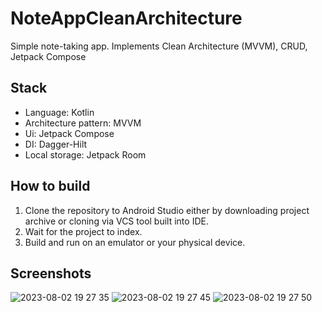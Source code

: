 # NoteAppCleanArchitecture
Simple note-taking app. Implements Clean Architecture (MVVM), CRUD, Jetpack Compose

## Stack
* Language: Kotlin
* Architecture pattern: MVVM
* Ui: Jetpack Compose
* DI: Dagger-Hilt
* Local storage: Jetpack Room

## How to build
1. Clone the repository to Android Studio either by downloading project archive or cloning via VCS tool built into IDE.
2. Wait for the project to index.
3. Build and run on an emulator or your physical device.

## Screenshots
![2023-08-02 19 27 35](https://github.com/ovseychik/NoteAppCleanArchitecture/assets/5370490/b8c133cf-b081-4c6a-b016-2c1fa95bee63)
![2023-08-02 19 27 45](https://github.com/ovseychik/NoteAppCleanArchitecture/assets/5370490/0ae379c0-d99f-4a28-9cb5-efe324e73a35)
![2023-08-02 19 27 50](https://github.com/ovseychik/NoteAppCleanArchitecture/assets/5370490/1e8d9013-5513-4a90-8cfe-aedb2d169658)
